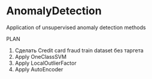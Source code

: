 # AnomalyDetection
Application of unsupervised anomaly detection methods

PLAN

1. Сделать Credit card fraud train dataset без таргета
2. Apply OneClassSVM
3. Apply LocalOutlierFactor 
4. Apply AutoEncoder
